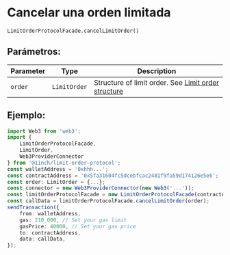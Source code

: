 # Cancelar una orden limitada

`LimitOrderProtocolFacade.cancelLimitOrder()`

## Parámetros:

| Parameter | Type         | Description                                                                       |
| --------- | ------------ | --------------------------------------------------------------------------------- |
| `order`   | `LimitOrder` | Structure of limit order. See [Limit order structure](./limit-order-structure.md) |

## Ejemplo:

```typescript
import Web3 from 'web3';
import {
    LimitOrderProtocolFacade,
    LimitOrder,
    Web3ProviderConnector
} from '@1inch/limit-order-protocol';
const walletAddress = '0xhhh...';
const contractAddress = '0x5fa31604fc5dcebfcac2481f9fa59d174126e5e6';
const order: LimitOrder = {...};
const connector = new Web3ProviderConnector(new Web3('...'));
const limitOrderProtocolFacade = new LimitOrderProtocolFacade(contractAddress, connector);
const callData = limitOrderProtocolFacade.cancelLimitOrder(order);
sendTransaction({
    from: walletAddress,
    gas: 210_000, // Set your gas limit
    gasPrice: 40000, // Set your gas price
    to: contractAddress,
    data: callData,
});
```
